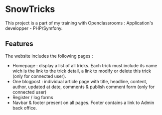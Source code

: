 # SnowTricks
This project is a part of my training with Openclassrooms : Application's developper - PHP/Symfony.
## Features

The website includes the following pages :

* Homepage : display a list of all tricks. Each trick must include its name wich is the link to the trick detail, a link to modify or delete this trick (only for connected user).
* One blogpost : individual article page with title, headline, content, author, updated at date, comments & publish comment form (only for connected user)
*	Register / log forms
* Navbar & footer present on all pages. Footer contains a link to Admin back office.
